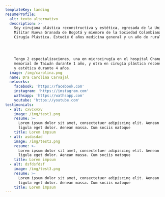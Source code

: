 ```yaml
---
templateKey: landing
resumeProfile:
  alt: texto alternativo
  description: >-
    Soy cirujana plástica reconstructiva y estética, egresada de la Universidad
    Militar Nueva Granada de Bogotá y miembro de la Sociedad Colombiana de
    Cirugía Plástica. Estudié 6 años medicina general y un año de rural.




    Tengo 2 especializaciones, una en microcirugía en el hospital Chang Gung
    memorial de Taiwán durante 1 año, y otra en cirugía plástica reconstructiva
    y estética durante 4 años.
  image: /img/carolina.png
  name: Dra Carolina Carvajal
  networks:
    facebook: 'https://facebook.com'
    instagram: 'https://instagram.com'
    wathsapp: 'https://wathsapp.com'
    youtube: 'https://youtube.com'
testimonials:
  - alt: cxvcxvxv
    image: /img/test1.png
    resume: >-
      Lorem ipsum dolor sit amet, consectetuer adipiscing elit. Aenean commodo
      ligula eget dolor. Aenean massa. Cum sociis natoque
    title: Lorem impsum
  - alt: asdasdad
    image: /img/test2.png
    resume: >-
      Lorem ipsum dolor sit amet, consectetuer adipiscing elit. Aenean commodo
      ligula eget dolor. Aenean massa. Cum sociis natoque
    title: Lorem impsum
  - alt: dsfdsfdsf
    image: /img/test3.png
    resume: >-
      Lorem ipsum dolor sit amet, consectetuer adipiscing elit. Aenean commodo
      ligula eget dolor. Aenean massa. Cum sociis natoque
    title: Lorem impsum
---
```


